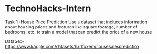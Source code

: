 # TechnoHacks-Intern
Task 1 : House Price Prediction
Use a dataset that includes information about
housing prices and features like square
footage, number of bedrooms, etc. to train a
model that can predict the price of a new
house


DataSet:- https://www.kaggle.com/datasets/harlfoxem/housesalesprediction
